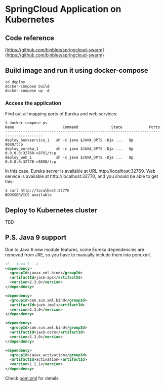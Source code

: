 # SpringCloud Application on Kubernetes

## Code reference
[https://github.com/binblee/springcloud-swarm](https://github.com/binblee/springcloud-swarm)

## Build image and run it using docker-compose

```
cd deploy
docker-compose build
docker-compose up -d
```

### Access the application

Find out all mapping ports of Eureka and web services:

```
$ docker-compose ps
Name                      Command               State            Ports
---------------------------------------------------------------------------------------
deploy_bookservice_1   sh -c java $JAVA_OPTS -Dja ...   Up      8080/tcp
deploy_eureka_1        sh -c java $JAVA_OPTS -Dja ...   Up      0.0.0.0:32769->8761/tcp
deploy_web_1           sh -c java $JAVA_OPTS -Dja ...   Up      0.0.0.0:32770->8080/tcp
```

In this case, Eureka server is available at URL http://localhost:32769.
Web service is available at http://localhost:32770, and you should be able to get this:

```
$ curl http://localhost:32770
BOOKSERVICE available
```

## Deploy to Kubernetes cluster

TBD


## P.S. Java 9 support

Due to Java 9 new module features, some Eureka dependencies are removed from JRE, so you have to manually include them into pom.xml.

```xml
<!-- java 9 -->
<dependency>
  <groupId>javax.xml.bind</groupId>
  <artifactId>jaxb-api</artifactId>
  <version>2.3.0</version>
</dependency>

<dependency>
  <groupId>com.sun.xml.bind</groupId>
  <artifactId>jaxb-impl</artifactId>
  <version>2.3.0</version>
</dependency>

<dependency>
  <groupId>com.sun.xml.bind</groupId>
  <artifactId>jaxb-core</artifactId>
  <version>2.3.0</version>
</dependency>

<dependency>
  <groupId>javax.activation</groupId>
  <artifactId>activation</artifactId>
  <version>1.1.1</version>
</dependency>
```

Check [pom.xml](eureka/pom.xml) for details.
